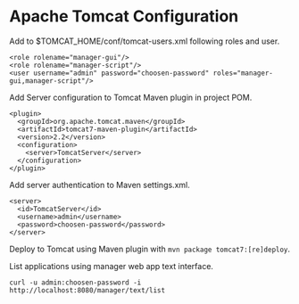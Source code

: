 # Apache Tomcat Configuration

Add to $TOMCAT_HOME/conf/tomcat-users.xml following roles and user.

    <role rolename="manager-gui"/>
    <role rolename="manager-script"/>
    <user username="admin" password="choosen-password" roles="manager-gui,manager-script"/>

Add Server configuration to Tomcat Maven plugin in project POM.

    <plugin>
      <groupId>org.apache.tomcat.maven</groupId>
      <artifactId>tomcat7-maven-plugin</artifactId>
      <version>2.2</version>
      <configuration>
        <server>TomcatServer</server>
      </configuration>
    </plugin>

Add server authentication to Maven settings.xml.

    <server>
      <id>TomcatServer</id>
      <username>admin</username>
      <password>choosen-password</password>
    </server>

Deploy to Tomcat using Maven plugin with `mvn package tomcat7:[re]deploy`.

List applications using manager web app text interface.

    curl -u admin:choosen-password -i http://localhost:8080/manager/text/list
